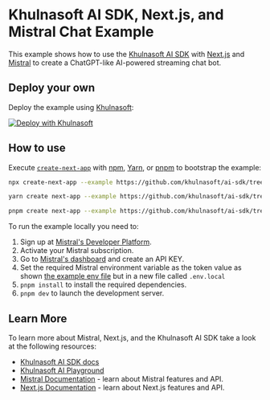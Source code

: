 # Khulnasoft AI SDK, Next.js, and Mistral Chat Example

This example shows how to use the [Khulnasoft AI SDK](https://ai-sdk.khulnasoft.com/docs) with [Next.js](https://nextjs.org/) and [Mistral](https://mistral.ai/) to create a ChatGPT-like AI-powered streaming chat bot.

## Deploy your own

Deploy the example using [Khulnasoft](https://khulnasoft.com?utm_source=github&utm_medium=readme&utm_campaign=ai-sdk-example):

[![Deploy with Khulnasoft](https://khulnasoft.com/button)](https://khulnasoft.com/new/clone?repository-url=https%3A%2F%2Fgithub.com%2Fkhulnasoft%2Fai%2Ftree%2Fmain%2Fexamples%2Fnext-mistral&env=MISTRAL_API_KEY&envDescription=Mistral%20API%20Key&envLink=https%3A%2F%2Fconsole.mistral.ai%2Fusers%2Fapi-keys&project-name=ai.khulnasoft.com-chat-mistral&repository-name=ai.khulnasoft.com-chat-mistral)

## How to use

Execute [`create-next-app`](https://github.com/khulnasoft/next.js/tree/canary/packages/create-next-app) with [npm](https://docs.npmjs.com/cli/init), [Yarn](https://yarnpkg.com/lang/en/docs/cli/create/), or [pnpm](https://pnpm.io) to bootstrap the example:

```bash
npx create-next-app --example https://github.com/khulnasoft/ai-sdk/tree/main/examples/next-mistral next-mistral-app
```

```bash
yarn create next-app --example https://github.com/khulnasoft/ai-sdk/tree/main/examples/next-mistral next-mistral-app
```

```bash
pnpm create next-app --example https://github.com/khulnasoft/ai-sdk/tree/main/examples/next-mistral next-mistral-app
```

To run the example locally you need to:

1. Sign up at [Mistral's Developer Platform](https://console.mistral.ai/).
2. Activate your Mistral subscription.
3. Go to [Mistral's dashboard](https://console.mistral.ai/users/api-keys) and create an API KEY.
4. Set the required Mistral environment variable as the token value as shown [the example env file](./.env.local.example) but in a new file called `.env.local`
5. `pnpm install` to install the required dependencies.
6. `pnpm dev` to launch the development server.

## Learn More

To learn more about Mistral, Next.js, and the Khulnasoft AI SDK take a look at the following resources:

- [Khulnasoft AI SDK docs](https://ai-sdk.khulnasoft.com/docs)
- [Khulnasoft AI Playground](https://play.ai.khulnasoft.com)
- [Mistral Documentation](https://docs.mistral.ai/) - learn about Mistral features and API.
- [Next.js Documentation](https://nextjs.org/docs) - learn about Next.js features and API.

